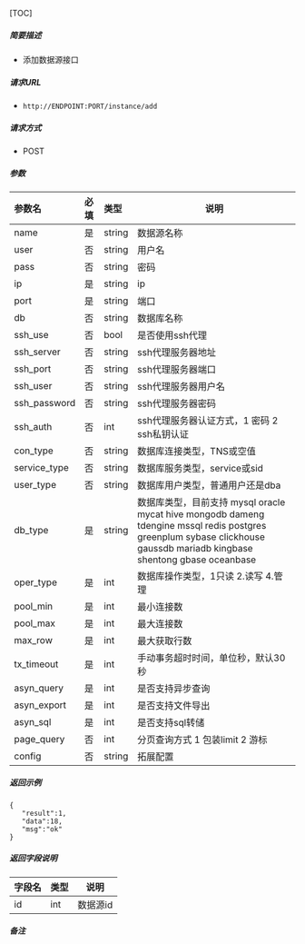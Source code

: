 [TOC]

##### 简要描述

- 添加数据源接口

##### 请求URL

- ` http://ENDPOINT:PORT/instance/add `

##### 请求方式

- POST

##### 参数

| 参数名          | 必填  | 类型     | 说明                                                                                                                                                            |
|:-------------|:----|:-------|---------------------------------------------------------------------------------------------------------------------------------------------------------------|
| name         | 是   | string | 数据源名称                                                                                                                                                         |
| user         | 否   | string | 用户名                                                                                                                                                           |
| pass         | 否   | string | 密码                                                                                                                                                            |
| ip           | 是   | string | ip                                                                                                                                                            |
| port         | 是   | string | 端口                                                                                                                                                            |
| db           | 否   | string | 数据库名称                                                                                                                                                         |
| ssh_use      | 否   | bool   | 是否使用ssh代理                                                                                                                                                     |
| ssh_server   | 否   | string | ssh代理服务器地址                                                                                                                                                    |
| ssh_port     | 否   | string | ssh代理服务器端口                                                                                                                                                    |
| ssh_user     | 否   | string | ssh代理服务器用户名                                                                                                                                                   |
| ssh_password | 否   | string | ssh代理服务器密码                                                                                                                                                    |
| ssh_auth     | 否   | int    | ssh代理服务器认证方式，1 密码 2 ssh私钥认证                                                                                                                                   |
| con_type     | 否   | string | 数据库连接类型，TNS或空值                                                                                                                                                |
| service_type | 否   | string | 数据库服务类型，service或sid                                                                                                                                           |
| user_type    | 否   | string | 数据库用户类型，普通用户还是dba                                                                                                                                             |
| db_type      | 是   | string | 数据库类型，目前支持 mysql oracle mycat hive mongodb dameng tdengine mssql redis postgres greenplum sybase clickhouse gaussdb mariadb kingbase shentong gbase oceanbase |
| oper_type    | 是   | int    | 数据库操作类型，1只读 2.读写 4.管理                                                                                                                                         |
| pool_min     | 是   | int    | 最小连接数                                                                                                                                                         |
| pool_max     | 是   | int    | 最大连接数                                                                                                                                                         |
| max_row      | 是   | int    | 最大获取行数                                                                                                                                                        |
| tx_timeout   | 是   | int    | 手动事务超时时间，单位秒，默认30秒                                                                                                                                            |
| asyn_query   | 是   | int    | 是否支持异步查询                                                                                                                                                      |
| asyn_export  | 是   | int    | 是否支持文件导出                                                                                                                                                      |
| asyn_sql     | 是   | int    | 是否支持sql转储                                                                                                                                                     |
| page_query   | 否   | int    | 分页查询方式 1 包装limit 2 游标                                                                                                                                         |
| config       | 否   | string | 拓展配置                                                                                                                                                          |

##### 返回示例

``` 
{
   "result":1,
   "data":18,
   "msg":"ok"
}
```

##### 返回字段说明

| 字段名 | 类型  | 说明    |
|:----|:----|-------|
| id  | int | 数据源id |

##### 备注
